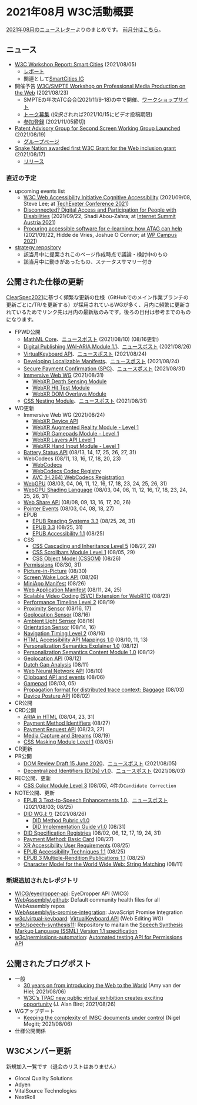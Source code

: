# 2021年08月 W3C活動概要

[2021年08月のニュースレター](https://lists.w3.org/Archives/Public/w3c-announce/2021JulSep/subject.html)よりのまとめです。
[前月分はこちら](202107.md)。

## ニュース

* [W3C Workshop Report: Smart Cities](https://www.w3.org/blog/news/archives/9195) (2021/08/05)
  * [レポート](https://www.w3.org/2021/06/smartcities-workshop/report)
  * 関連として[SmartCities IG](http://w3c.github.io/wot/charters/smart-cities/smart-cities-ig-charter)
* 開催予告 [W3C/SMPTE Workshop on Professional Media Production on the Web](https://www.w3.org/blog/news/archives/9212) (2021/08/23)
  * SMPTEの年次ATC会合(2021/11/9-18)の中で開催、[ワークショップサイト](https://www.w3.org/2021/03/media-production-workshop)
  * [トーク募集](https://www.w3.org/2021/03/media-production-workshop/speakers) (採択されれば2021/10/15にビデオ投稿期限)
  * [参加登録](https://www.w3.org/2002/09/wbs/1/media-production-ws-2021/) (2021/11/05締切)
* [Patent Advisory Group for Second Screen Working Group Launched](https://www.w3.org/blog/news/archives/9201) (2021/08/19)
  * [グループページ](https://www.w3.org/2021/08/secondscreen-pag/)
* [Snake Nation awarded first W3C Grant for the Web inclusion grant](https://www.w3.org/blog/news/archives/9197) (2021/08/17)
  * [リリース](https://www.w3.org/2021/08/pressrelease-snakenation)

### 直近の予定

* upcoming events list
  * [W3C Web Accessibility Initiative Cognitive Accessibility](https://www.w3.org/blog/talks/event/w3c-web-accessibility-initiative-cognitive-accessibility/) (2021/09/08, Steve Lee; at [TechExeter Conference 2021](https://conference.techexeter.uk/))
  * [Disconnected? Digital Access and Participation for People with Disabilities](https://www.w3.org/blog/talks/event/disconnected-digital-access-and-participation-for-people-with-disabilities/) (2021/09/22, Shadi Abou-Zahra; at [Internet Summit Austria 2021](https://www.w3.org/blog/talks/venue/internet-summit-austria-2021/))
  * [Procuring accessible software for e-learning: how ATAG can help](https://www.w3.org/blog/talks/event/orocuring-in-e-learning-with-atag/) (2021/09/22, Hidde de Vries, Joshue O Connor; at [WP Campus 2021](https://www.w3.org/blog/talks/venue/wp-campus-2021/))
* [strategy repository](https://github.com/w3c/strategy/issues)
  * 該当月中に提案されこのページ作成時点で議論・検討中のもの
  * 該当月中に動きがあったもの、ステータスサマリー付き

## 公開された仕様の更新

[ClearSpec2021](https://github.com/w3c/tr-pages/blob/main/clearspec2021.md)に基づく頻繁な更新の仕様（GitHubでのメイン作業ブランチの更新ごとに/TR/を更新する）が採用されているWGが多く、月内に頻繁に更新されているためでリンク先は月内の最新版のみです。後ろの日付は参考までのものになります。

* FPWD公開
  * [MathML Core](https://www.w3.org/TR/2021/WD-mathml-core-20210810/)、[ニュースポスト](https://www.w3.org/blog/news/archives/9185) (2021/08/10) (08/16更新)
  * [Digital Publishing WAI-ARIA Module 1.1](https://www.w3.org/TR/2021/WD-dpub-aria-1.1-20210826/)、[ニュースポスト](https://www.w3.org/blog/news/archives/9231) (2021/08/26)
  * [VirtualKeyboard API](https://www.w3.org/TR/2021/WD-virtual-keyboard-20210824/)、[ニュースポスト](https://www.w3.org/blog/news/archives/9229) (2021/08/24)
  * [Developing Localizable Manifests](https://www.w3.org/TR/2021/WD-localizable-manifests-20210824/)、[ニュースポスト](https://www.w3.org/blog/news/archives/9227) (2021/08/24)
  * [Secure Payment Confirmation (SPC)](https://www.w3.org/TR/2021/WD-secure-payment-confirmation-20210831/)、[ニュースポスト](https://www.w3.org/blog/news/archives/9243) (2021/08/31)
  * [Immersive Web WG](https://www.w3.org/blog/news/archives/9238) (2021/08/31)
    * [WebXR Depth Sensing Module](https://www.w3.org/TR/2021/WD-webxr-depth-sensing-1-20210831/)
    * [WebXR Hit Test Module](https://www.w3.org/TR/2021/WD-webxr-hit-test-1-20210831/)
    * [WebXR DOM Overlays Module](https://www.w3.org/TR/2021/WD-webxr-dom-overlays-1-20210831/)
  * [CSS Nesting Module](https://www.w3.org/TR/2021/WD-css-nesting-1-20210831/)、[ニュースポスト](https://www.w3.org/blog/news/archives/9236) (2021/08/31)
* WD更新
  * Immersive Web WG (2021/08/24)
    * [WebXR Device API](https://www.w3.org/TR/2021/WD-webxr-20210824/)
    * [WebXR Augmented Reality Module - Level 1](https://www.w3.org/TR/2021/WD-webxr-ar-module-1-20210824/)
    * [WebXR Gamepads Module - Level 1](https://www.w3.org/TR/2021/WD-webxr-gamepads-module-1-20210824/)
    * [WebXR Layers API Level 1](https://www.w3.org/TR/2021/WD-webxrlayers-1-20210824/)
    * [WebXR Hand Input Module - Level 1](https://www.w3.org/TR/2021/WD-webxr-hand-input-1-20210824/)
  * [Battery Status API](https://www.w3.org/TR/2021/WD-battery-status-20210831/) (08/13, 14, 17, 25, 26, 27, 31)
  * WebCodecs (08/11, 13, 16, 17, 18, 20, 23)
    * [WebCodecs](https://www.w3.org/TR/2021/WD-webcodecs-20210823/)
    * [WebCodecs Codec Registry](https://www.w3.org/TR/2021/WD-webcodecs-codec-registry-20210823/)
    * [AVC (H.264) WebCodecs Registration](https://www.w3.org/TR/2021/WD-webcodecs-avc-codec-registration-20210823/)
  * [WebGPU](https://www.w3.org/TR/2021/WD-webgpu-20210831/) (08/03, 04, 06, 11, 12, 16, 17, 18, 23, 24, 25, 26, 31)
  * [WebGPU Shading Language](https://www.w3.org/TR/2021/WD-WGSL-20210831/) (08/03, 04, 06, 11, 12, 16, 17, 18, 23, 24, 25, 26, 31)
  * [Web Share API](https://www.w3.org/TR/2021/WD-web-share-20210826/) (08/08, 09, 13, 16, 17, 20, 26)
  * [Pointer Events](https://www.w3.org/TR/2021/WD-pointerevents3-20210827/) (08/03, 04, 08, 18, 27)
  * EPUB
    * [EPUB Reading Systems 3.3](https://www.w3.org/TR/2021/WD-epub-rs-33-20210831/) (08/25, 26, 31)
    * [EPUB 3.3](https://www.w3.org/TR/2021/WD-epub-33-20210831/) (08/25, 31)
    * [EPUB Accessibility 1.1](https://www.w3.org/TR/2021/WD-epub-a11y-11-20210825/) (08/25)
  * CSS
    * [CSS Cascading and Inheritance Level 5](https://www.w3.org/TR/2021/WD-css-cascade-5-20210829/) (08/27, 29)
    * [CSS Scrollbars Module Level 1](https://www.w3.org/TR/2021/WD-css-scrollbars-1-20210829/) (08/05, 29)
    * [CSS Object Model (CSSOM)](https://www.w3.org/TR/2021/WD-cssom-1-20210826/) (08/26)
  * [Permissions](https://www.w3.org/TR/2021/WD-permissions-20210831/) (08/30, 31)
  * [Picture-in-Picture](https://www.w3.org/TR/2021/WD-picture-in-picture-20210830/) (08/30)
  * [Screen Wake Lock API](https://www.w3.org/TR/2021/WD-screen-wake-lock-20210826/) (08/26)
  * [MiniApp Manifest](https://www.w3.org/TR/2021/WD-miniapp-manifest-20210826/) (08/26)
  * [Web Application Manifest](https://www.w3.org/TR/2021/WD-appmanifest-20210825/) (08/11, 24, 25)
  * [Scalable Video Coding (SVC) Extension for WebRTC](https://www.w3.org/TR/2021/WD-webrtc-svc-20210823/) (08/23)
  * [Performance Timeline Level 2](https://www.w3.org/TR/2021/WD-performance-timeline-2-20210819/) (08/19)
  * [Proximity Sensor](https://www.w3.org/TR/2021/WD-proximity-20210817/) (08/16, 17)
  * [Geolocation Sensor](https://www.w3.org/TR/2021/WD-geolocation-sensor-20210816/) (08/16)
  * [Ambient Light Sensor](https://www.w3.org/TR/2021/WD-ambient-light-20210816/) (08/16)
  * [Orientation Sensor](https://www.w3.org/TR/2021/WD-orientation-sensor-20210816/) (08/14, 16)
  * [Navigation Timing Level 2](https://www.w3.org/TR/2021/WD-navigation-timing-2-20210816/) (08/16)
  * [HTML Accessibility API Mappings 1.0](https://www.w3.org/TR/2021/WD-html-aam-1.0-20210813/) (08/10, 11, 13)
  * [Personalization Semantics Explainer 1.0](https://www.w3.org/TR/2021/WD-personalization-semantics-1.0-20210812/) (08/12)
  * [Personalization Semantics Content Module 1.0](https://www.w3.org/TR/2021/WD-personalization-semantics-content-1.0-20210812/) (08/12)
  * [Geolocation API](https://www.w3.org/TR/2021/WD-geolocation-20210812/) (08/12)
  * [Dutch Gap Analysis](https://www.w3.org/TR/2021/WD-latn-nl-gap-20210811/) (08/11)
  * [Web Neural Network API](https://www.w3.org/TR/2021/WD-webnn-20210810/) (08/10)
  * [Clipboard API and events](https://www.w3.org/TR/2021/WD-clipboard-apis-20210806/) (08/06)
  * [Gamepad](https://www.w3.org/TR/2021/WD-gamepad-20210805/) (08/03, 05)
  * [Propagation format for distributed trace context: Baggage](https://www.w3.org/TR/2021/WD-baggage-20210803/) (08/03)
  * [Device Posture API](https://www.w3.org/TR/2021/WD-device-posture-20210802/) (08/02)
* CR公開
* CRD公開
  * [ARIA in HTML](https://www.w3.org/TR/2021/CRD-html-aria-20210831/) (08/04, 23, 31)
  * [Payment Method Identifiers](https://www.w3.org/TR/2021/CRD-payment-method-id-20210827/) (08/27)
  * [Payment Request API](https://www.w3.org/TR/2021/CRD-payment-request-20210827/) (08/23, 27)
  * [Media Capture and Streams](https://www.w3.org/TR/2021/CRD-mediacapture-streams-20210819/) (08/19)
  * [CSS Masking Module Level 1](https://www.w3.org/TR/2021/CRD-css-masking-1-20210805/) (08/05)
* CR更新
* PR公開
  * [DOM Review Draft 15 June 2020](https://www.w3.org/TR/2021/PR-DOM-20210805/)、[ニュースポスト](https://www.w3.org/blog/news/archives/9191) (2021/08/05)
  * [Decentralized Identifiers (DIDs) v1.0](https://www.w3.org/TR/2021/PR-did-core-20210803/)、[ニュースポスト](https://www.w3.org/blog/news/archives/9179) (2021/08/03)
* REC公開、更新
  * [CSS Color Module Level 3](https://www.w3.org/TR/2021/REC-css-color-3-20210805/) (08/05), 4件の`Candidate Correction`
* NOTE公開、更新
  * [EPUB 3 Text-to-Speech Enhancements 1.0](https://www.w3.org/TR/2021/NOTE-epub-tts-10-20210803/)、[ニュースポスト](https://www.w3.org/blog/news/archives/9182) (2021/08/03; 08/25)
  * [DID WGより](https://www.w3.org/blog/news/archives/9233) (2021/08/26)
    * [DID Method Rubric v1.0](https://www.w3.org/TR/2021/NOTE-did-imp-guide-20210826/)
    * [DID Implementation Guide v1.0](https://www.w3.org/TR/2021/NOTE-did-imp-guide-20210826/) (08/31)
  * [DID Specification Registries](https://www.w3.org/TR/2021/NOTE-did-spec-registries-20210831/) (08/02, 06, 12, 17, 19, 24, 31)
  * [Payment Method: Basic Card](https://www.w3.org/TR/2021/NOTE-payment-method-basic-card-20210827/) (08/27)
  * [XR Accessibility User Requirements](https://www.w3.org/TR/2021/NOTE-xaur-20210825/) (08/25)
  * [EPUB Accessibility Techniques 1.1](https://www.w3.org/TR/2021/NOTE-epub-a11y-tech-11-20210825/) (08/25)
  * [EPUB 3 Multiple-Rendition Publications 1.1](https://www.w3.org/TR/2021/NOTE-epub-multi-rend-11-20210825/) (08/25)
  * [Character Model for the World Wide Web: String Matching](https://www.w3.org/TR/2021/NOTE-charmod-norm-20210811/) (08/11)

### 新規追加されたレポジトリ

* [WICG/eyedropper-api](https://github.com/WICG/eyedropper-api): EyeDropper API (WICG)
* [WebAssembly/.github](https://github.com/WebAssembly/.github): Default community health files for all WebAssembly repos
* [WebAssembly/js-promise-integration](https://github.com/WebAssembly/js-promise-integration): JavaScript Promise Integration
* [w3c/virtual-keyboard](https://github.com/w3c/virtual-keyboard): [VirtualKeyboard API](https://w3c.github.io/virtual-keyboard/) (Web Editing WG)
* [w3c/speech-synthesis11](https://github.com/w3c/speech-synthesis11): Repository to maitain the [Speech Synthesis Markup Language (SSML) Version 1.1 specification](https://w3c.github.io/speech-synthesis11/)
* [w3c/permissions-automation](https://github.com/w3c/permissions-automation): [Automated testing API for Permissions API](https://w3c.github.io/permissions-automation/)

## 公開されたブログポスト

* 一般
  * [30 years on from introducing the Web to the World](https://www.w3.org/blog/2021/08/30-years-on-from-introducing-the-web-to-the-world/) (Amy van der Hiel; 2021/08/06)
  * [W3C’s TPAC new public virtual exhibition creates exciting opportunity](https://www.w3.org/blog/2021/08/w3cs-tpac-new-public-virtual-exhibition-creates-exciting-opportunity/) (J. Alan Bird; 2021/08/26)
* WGアップデート
  * [Keeping the complexity of IMSC documents under control](https://www.w3.org/blog/2021/08/keeping-the-complexity-of-imsc-documents-under-control/) (Nigel Megitt; 2021/08/06)
* 仕様公開関係

## W3Cメンバー更新

新規加入一覧です（退会のリストはありません）

* Glocal Quality Solutions
* Adyen
* VitalSource Technologies
* NextRoll
